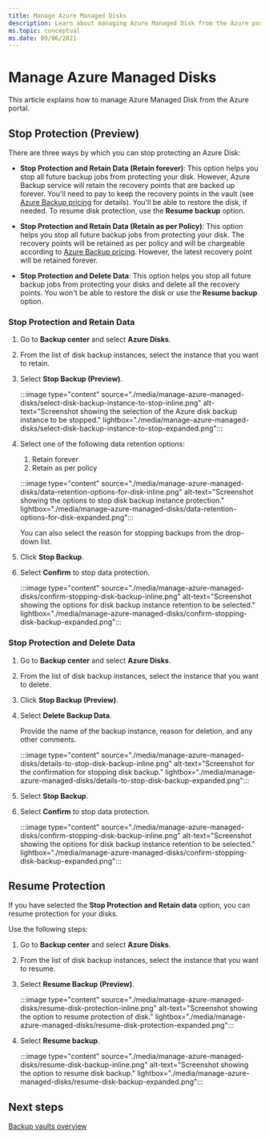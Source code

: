 ```yaml
---
title: Manage Azure Managed Disks
description: Learn about managing Azure Managed Disk from the Azure portal.
ms.topic: conceptual
ms.date: 09/06/2021
---
```


# Manage Azure Managed Disks

This article explains how to manage Azure Managed Disk from the Azure portal.

## Stop Protection (Preview)


There are three ways by which you can stop protecting an Azure Disk:

- **Stop Protection and Retain Data (Retain forever)**: This option helps you stop all future backup jobs from protecting your disk. However, Azure Backup service will retain the recovery points that are backed up forever. You'll need to pay to keep the recovery points in the vault (see [Azure Backup pricing](https://azure.microsoft.com/pricing/details/backup/) for details). You'll be able to restore the disk, if needed. To resume disk protection, use the **Resume backup** option.

- **Stop Protection and Retain Data (Retain as per Policy)**: This option helps you stop all future backup jobs from protecting your disk. The recovery points will be retained as per policy and will be chargeable according to [Azure Backup pricing](https://azure.microsoft.com/pricing/details/backup/). However, the latest recovery point will be retained forever.

- **Stop Protection and Delete Data**: This option helps you stop all future backup jobs from protecting your disks and delete all the recovery points. You won't be able to restore the disk or use the **Resume backup** option.

### Stop Protection and Retain Data

1. Go to **Backup center** and select **Azure Disks**.

1. From the list of disk backup instances, select the instance that you want to retain.

1. Select **Stop Backup (Preview)**.

   :::image type="content" source="./media/manage-azure-managed-disks/select-disk-backup-instance-to-stop-inline.png" alt-text="Screenshot showing the selection of the Azure disk backup instance to be stopped." lightbox="./media/manage-azure-managed-disks/select-disk-backup-instance-to-stop-expanded.png":::
 
1. Select one of the following data retention options:

   1. Retain forever
   1. Retain as per policy
 
   :::image type="content" source="./media/manage-azure-managed-disks/data-retention-options-for-disk-inline.png" alt-text="Screenshot showing the options to stop disk backup instance protection." lightbox="./media/manage-azure-managed-disks/data-retention-options-for-disk-expanded.png":::

   You can also select the reason for stopping backups  from the drop-down list.

1. Click **Stop Backup**.

1. Select **Confirm** to stop data protection.

   :::image type="content" source="./media/manage-azure-managed-disks/confirm-stopping-disk-backup-inline.png" alt-text="Screenshot showing the options for disk backup instance retention to be selected." lightbox="./media/manage-azure-managed-disks/confirm-stopping-disk-backup-expanded.png":::

### Stop Protection and Delete Data

1. Go to **Backup center** and select **Azure Disks**.

1. From the list of disk backup instances, select the instance that you want to delete.

1. Click **Stop Backup (Preview)**.

1. Select **Delete Backup Data**.

   Provide the name of the backup instance, reason for deletion, and any other comments.

   :::image type="content" source="./media/manage-azure-managed-disks/details-to-stop-disk-backup-inline.png" alt-text="Screenshot for the confirmation for stopping disk backup." lightbox="./media/manage-azure-managed-disks/details-to-stop-disk-backup-expanded.png":::

1. Select **Stop Backup**.

1. Select **Confirm** to stop data protection.

   :::image type="content" source="./media/manage-azure-managed-disks/confirm-stopping-disk-backup-inline.png" alt-text="Screenshot showing the options for disk backup instance retention to be selected." lightbox="./media/manage-azure-managed-disks/confirm-stopping-disk-backup-expanded.png":::

## Resume Protection

If you have selected the **Stop Protection and Retain data** option, you can resume protection for your disks.

Use the following steps:

1. Go to **Backup center** and select **Azure Disks**.

1. From the list of disk backup instances, select the instance that you want to resume.

1. Select **Resume Backup (Preview)**.

   :::image type="content" source="./media/manage-azure-managed-disks/resume-disk-protection-inline.png" alt-text="Screenshot showing the option to resume protection of disk." lightbox="./media/manage-azure-managed-disks/resume-disk-protection-expanded.png":::

1. Select **Resume backup**.

   :::image type="content" source="./media/manage-azure-managed-disks/resume-disk-backup-inline.png" alt-text="Screenshot showing the option to resume disk backup." lightbox="./media/manage-azure-managed-disks/resume-disk-backup-expanded.png":::


## Next steps

[Backup vaults overview](backup-vault-overview.md)
